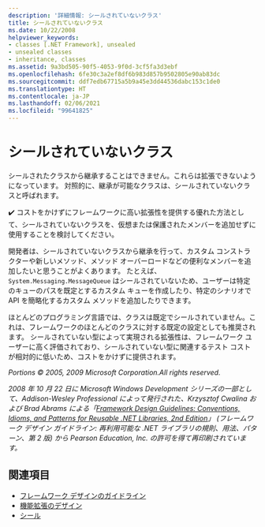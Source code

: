 ```yaml
---
description: '詳細情報: シールされていないクラス'
title: シールされていないクラス
ms.date: 10/22/2008
helpviewer_keywords:
- classes [.NET Framework], unsealed
- unsealed classes
- inheritance, classes
ms.assetid: 9a3bd505-90f5-4053-9f0d-3cf5fa3d3ebf
ms.openlocfilehash: 6fe30c3a2ef8df6b983d857b9502805e90ab83dc
ms.sourcegitcommit: ddf7edb67715a5b9a45e3dd44536dabc153c1de0
ms.translationtype: HT
ms.contentlocale: ja-JP
ms.lasthandoff: 02/06/2021
ms.locfileid: "99641825"
---
```

# <a name="unsealed-classes"></a>シールされていないクラス

シールされたクラスから継承することはできません。これらは拡張できないようになっています。 対照的に、継承が可能なクラスは、シールされていないクラスと呼ばれます。

 ✔️ コストをかけずにフレームワークに高い拡張性を提供する優れた方法として、シールされていないクラスを、仮想または保護されたメンバーを追加せずに使用することを検討してください。

 開発者は、シールされていないクラスから継承を行って、カスタム コンストラクターや新しいメソッド、メソッド オーバーロードなどの便利なメンバーを追加したいと思うことがよくあります。 たとえば、`System.Messaging.MessageQueue` はシールされていないため、ユーザーは特定のキューのパスを既定とするカスタム キューを作成したり、特定のシナリオで API を簡略化するカスタム メソッドを追加したりできます。

 ほとんどのプログラミング言語では、クラスは既定でシールされていません。これは、フレームワークのほとんどのクラスに対する既定の設定としても推奨されます。 シールされていない型によって実現される拡張性は、フレームワーク ユーザーに高く評価されており、シールされていない型に関連するテスト コストが相対的に低いため、コストをかけずに提供されます。

 *Portions © 2005, 2009 Microsoft Corporation.All rights reserved.*

 *2008 年 10 月 22 日に Microsoft Windows Development シリーズの一部として、Addison-Wesley Professional によって発行された、Krzysztof Cwalina および Brad Abrams による「[Framework Design Guidelines: Conventions, Idioms, and Patterns for Reusable .NET Libraries, 2nd Edition](https://www.informit.com/store/framework-design-guidelines-conventions-idioms-and-9780321545619)」 (フレームワーク デザイン ガイドライン: 再利用可能な .NET ライブラリの規則、用法、パターン、第 2 版) から Pearson Education, Inc. の許可を得て再印刷されています。*

## <a name="see-also"></a>関連項目

- [フレームワーク デザインのガイドライン](index.md)
- [機能拡張のデザイン](designing-for-extensibility.md)
- [シール](sealing.md)
